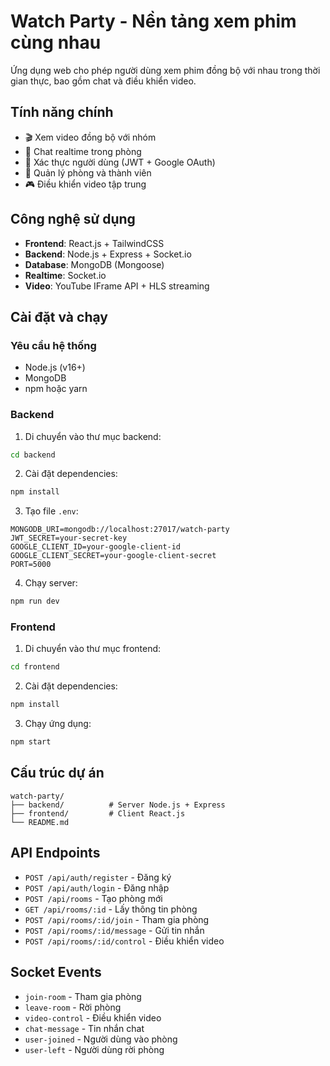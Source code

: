# Watch Party - Nền tảng xem phim cùng nhau

Ứng dụng web cho phép người dùng xem phim đồng bộ với nhau trong thời gian thực, bao gồm chat và điều khiển video.

## Tính năng chính

- 🎬 Xem video đồng bộ với nhóm
- 💬 Chat realtime trong phòng
- 🔐 Xác thực người dùng (JWT + Google OAuth)
- 👥 Quản lý phòng và thành viên
- 🎮 Điều khiển video tập trung

## Công nghệ sử dụng

- **Frontend**: React.js + TailwindCSS
- **Backend**: Node.js + Express + Socket.io
- **Database**: MongoDB (Mongoose)
- **Realtime**: Socket.io
- **Video**: YouTube IFrame API + HLS streaming

## Cài đặt và chạy

### Yêu cầu hệ thống
- Node.js (v16+)
- MongoDB
- npm hoặc yarn

### Backend

1. Di chuyển vào thư mục backend:
```bash
cd backend
```

2. Cài đặt dependencies:
```bash
npm install
```

3. Tạo file `.env`:
```env
MONGODB_URI=mongodb://localhost:27017/watch-party
JWT_SECRET=your-secret-key
GOOGLE_CLIENT_ID=your-google-client-id
GOOGLE_CLIENT_SECRET=your-google-client-secret
PORT=5000
```

4. Chạy server:
```bash
npm run dev
```

### Frontend

1. Di chuyển vào thư mục frontend:
```bash
cd frontend
```

2. Cài đặt dependencies:
```bash
npm install
```

3. Chạy ứng dụng:
```bash
npm start
```

## Cấu trúc dự án

```
watch-party/
├── backend/          # Server Node.js + Express
├── frontend/         # Client React.js
└── README.md
```

## API Endpoints

- `POST /api/auth/register` - Đăng ký
- `POST /api/auth/login` - Đăng nhập
- `POST /api/rooms` - Tạo phòng mới
- `GET /api/rooms/:id` - Lấy thông tin phòng
- `POST /api/rooms/:id/join` - Tham gia phòng
- `POST /api/rooms/:id/message` - Gửi tin nhắn
- `POST /api/rooms/:id/control` - Điều khiển video

## Socket Events

- `join-room` - Tham gia phòng
- `leave-room` - Rời phòng
- `video-control` - Điều khiển video
- `chat-message` - Tin nhắn chat
- `user-joined` - Người dùng vào phòng
- `user-left` - Người dùng rời phòng
